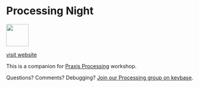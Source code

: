 # Processing Night

<a href="https://praxis.nyc"><img src="https://praxis.nyc/assets/favicons/apple-touch-icon.png" width="60px" height="60px" /></a>

[visit website](https://nonlinear.nyc/processing-night)


This is a companion for [Praxis Processing](https://praxis.nyc/processing) workshop.

Questions? Comments? Debugging? [Join our Processing group on keybase](https://keybase.io/team/praxis_nyc.processing).